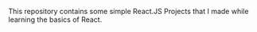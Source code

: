 This repository contains some simple React.JS Projects that I made while learning the basics of React.
